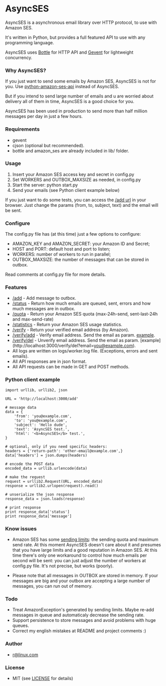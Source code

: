 # AsyncSES

AsyncSES is a asynchronous email library over HTTP protocol, to use with Amazon SES.

It's written in Python, but provides a full featured API to use with any programming language.

AsyncSES uses [Bottle](http://bottlepy.org) for HTTP API and [Gevent](http://www.gevent.org/) for lightweight concurrency.



### Why AsyncSES?

If you just want to send some emails by Amazon SES, AsyncSES is not for you. Use [python-amazon-ses-api](https://github.com/pankratiev/python-amazon-ses-api) instead of AsyncSES.

But if you intend to send large number of emails and u are worried about delivery all of them in time, AsyncSES is a good choice for you.

AsyncSES has been used in production to send more than half million messages per day in just a few hours.


### Requirements

* gevent
* cjson (optional but recommended).
* bottle and amazon_ses are already included in lib/ folder.


### Usage

1. Insert your Amazon SES access key and secret in config.py
2. Set WORKERS and OUTBOX_MAXSIZE as needed, in config.py
3. Start the server: python start.py
4. Send your emails (see Python client example below)

If you just want to do some tests, you can access the [/add url](http://localhost:3000/add/?from=you@example.com&to=you@example.com&subject=subject&text=message+text
) in your browser. Just change the params (from, to, subject, text) and the email will be sent.


### Configure

The config.py file has (at this time) just a few options to configure:

* AMAZON_KEY and AMAZON_SECRET: your Amazon ID and Secret;
* HOST and PORT: default host and port to listen;
* WORKERS: number of workers to run in parallel;
* OUTBOX_MAXSIZE: the number of messages that can be stored in outbox.

Read comments at config.py file for more details.


### Features

* [/add](http://localhost:3000/add) - Add message to outbox.
* [/status](http://localhost:3000/status) - Return how much emails are queued, sent, errors and how much messages are in outbox.
* [/quota](http://localhost:3000/quota) - Return your Amazon SES quota (max-24h-send, sent-last-24h and max-send-rate)
* [/statistics](http://localhost:3000/statistics) - Return your Amazon SES usage statistics.
* [/verify](http://localhost:3000/verify) - Return your verified email address (by Amazon).
* [/verify/add](http://localhost:3000/verify/add) - Verify email address. Send the email as param. [example](http://localhost:3000/verify/add?email=you@example.com).
* [/verify/del](http://localhost:3000/verify/del) - Unverify email address. Send the email as param. [example] (http://localhost:3000/verify/del?email=you@example.com).
* All logs are written on logs/worker.log file. (Exceptions, errors and sent emails).
* All API responses are in json format.
* All API requests can be made in GET and POST methods.


### Python client example

    import urllib, urllib2, json

    URL = 'http://localhost:3000/add'

    # message data
    data = {
        'from': 'you@example.com',
        'to': 'you@example.com',
        'subject': 'Hello dude',
        'text': 'AsyncSES test.',
        'html': '<b>AsyncSES</b> test.',
    }

    # optional, only if you need specific headers:
    headers = {'return-path': 'other-email@example.com',}
    data['headers'] = json.dumps(headers)

    # encode the POST data
    encoded_data = urllib.urlencode(data)

    # make the request
    request = urllib2.Request(URL, encoded_data)
    response = urllib2.urlopen(request).read()

    # unserialize the json response
    response_data = json.loads(response)

    # print response
    print response_data['status']
    print response_data['message']


### Know issues

* Amazon SES has some [sending limits](http://aws.amazon.com/ses/#details): the sending quota and maximum send rate. At this moment AsyncSES doesn't care about it and presumes that you have large limits and a good reputation in Amazon SES. At this time there's only one workaround to control how much emails per second will be sent: you can just adjust the number of workers at config.py file. It's not precise, but works (poorly).

* Please note that all messages in OUTBOX are stored in memory. If your messages are big and your outbox are accepting a large number of messages, you can run out of memory. 


### Todo

* Treat AmazonException's generated by sending limits. Maybe re-add messages in queue and automaticaly decrease the sending rate.
* Support persistence to store messages and avoid problems with huge queues.
* Correct my english mistakes at README and project comments :)


### Author

* r@linux.com


### License

* MIT (see [LICENSE](https://github.com/robss/AsyncSES/blob/master/LICENSE) for details)

